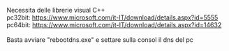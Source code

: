 Necessita delle librerie visual C++<br>
pc32bit: https://www.microsoft.com/it-IT/download/details.aspx?id=5555<br>
pc64bit: https://www.microsoft.com/it-IT/download/details.aspx?id=14632<br>
<br>
Basta avviare "rebootdns.exe" e settare sulla consol il dns del pc<br>
